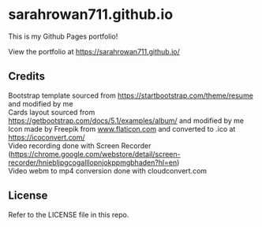 # sarahrowan711.github.io
This is my Github Pages portfolio!

View the portfolio at https://sarahrowan711.github.io/

## Credits
Bootstrap template sourced from https://startbootstrap.com/theme/resume and modified by me<br />
Cards layout sourced from https://getbootstrap.com/docs/5.1/examples/album/ and modified by me<br/>
Icon made by Freepik from www.flaticon.com and converted to .ico at https://icoconvert.com/<br/>
Video recording done with Screen Recorder (https://chrome.google.com/webstore/detail/screen-recorder/hniebljpgcogalllopnjokppmgbhaden?hl=en) <br/>
Video webm to mp4 conversion done with cloudconvert.com <br/>

## License
Refer to the LICENSE file in this repo.

 
